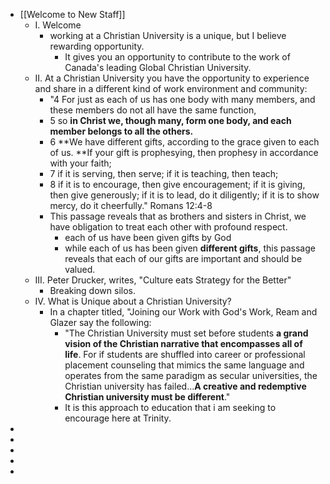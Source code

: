 - [[Welcome to New Staff]]
    - I. Welcome
        - working at a Christian University is a unique, but I believe rewarding opportunity. 
            -  It gives you an opportunity to contribute to the work of Canada's leading Global Christian University. 
    - II. At a Christian University you have the opportunity to experience and share in a different kind of work environment and community:
        - "4 For just as each of us has one body with many members, and these members do not all have the same function,
        - 5 so **in Christ we, though many, form one body, and each member belongs to all the others.**
        - 6 **We have different gifts, according to the grace given to each of us. **If your gift is prophesying, then prophesy in accordance with your faith;
        - 7 if it is serving, then serve; if it is teaching, then teach;
        - 8 if it is to encourage, then give encouragement; if it is giving, then give generously; if it is to lead, do it diligently; if it is to show mercy, do it cheerfully." Romans 12:4-8
        - This passage reveals that as brothers and sisters in Christ, we have obligation to treat each other with profound respect. 
            - each of us have been given gifts by God
            - while each of us has been given __different gifts__, this passage reveals that each of our gifts are important and should be valued. 
    - III. Peter Drucker, writes, "Culture eats Strategy for the Better"
        - Breaking down silos. 
    - IV. What is Unique about a Christian University?
        - In a chapter titled, "Joining our Work with God's Work, Ream and Glazer say the following: 
            - "The Christian University must set before students **a grand vision of the Christian narrative that encompasses all of life**. For if students are shuffled into career or professional placement counseling that mimics the same language and operates from the same paradigm as secular universities, the Christian university has failed...**A creative and redemptive Christian university must be different**."
            - It is this approach  to education that i am seeking to encourage here at Trinity. 
- 
- 
- 
- 
- 
